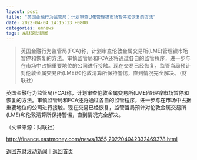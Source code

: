 ```yaml
---
layout: post
title: "英国金融行为监管局：计划审查LME管理镍市场暂停和恢复的方法"
date: 2022-04-04 14:15:13 +0800
categories: emnews
tags: 东财滚动新闻
---
```

> 英国金融行为监管局(FCA)称，计划审查伦敦金属交易所(LME)管理镍市场暂停和恢复的方法。审慎监管局和FCA还将通过各自的监管程序，进一步与在市场中占据重要地位的公司进行接触。现在交易已经恢复，监管当局预计对伦敦金属交易所(LME)和伦敦清算所保持警惕，直到情况完全解决。（财联社）

<p>英国金融行为监管局(FCA)称，计划审查伦敦金属交易所(LME)管理镍市场暂停和恢复的方法。审慎监管局和FCA还将通过各自的监管程序，进一步与在市场中占据重要地位的公司进行接触。现在交易已经恢复，监管当局预计对伦敦金属交易所(LME)和伦敦清算所保持警惕，直到情况完全解决。</p><p class="em_media">（文章来源：财联社）</p>

<http://finance.eastmoney.com/news/1355,202204042332469378.html>

[返回东财滚动新闻](//finews.withounder.com/emnews/)｜[返回首页](//finews.withounder.com/)